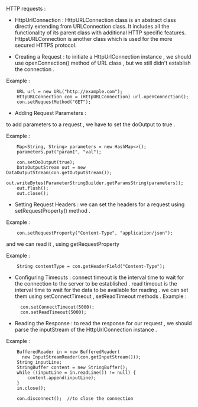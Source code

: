 HTTP requests : 

* HttpUrlConnection : 
HttpURLConnection class is an abstract class directly extending from URLConnection class. It includes all the functionality of its parent class with additional HTTP specific features. HttpsURLConnection is another class which is used for the more secured HTTPS protocol.

* Creating a Request : 
to initiate a HttpUrlConnection instance , we should use openConnection() method of URL class , but we still didn't establish the connection . 

Example :

        URL url = new URL("http://example.com");
        HttpURLConnection con = (HttpURLConnection) url.openConnection();
        con.setRequestMethod("GET");


* Adding Request Parameters : 

to add parameters to a request , we have to set the doOutput to true .

Example : 

        Map<String, String> parameters = new HashMap<>();
        parameters.put("param1", "val");

        con.setDoOutput(true);
        DataOutputStream out = new DataOutputStream(con.getOutputStream());
        out.writeBytes(ParameterStringBuilder.getParamsString(parameters));
        out.flush();
        out.close();

* Setting Request Headers : 
we can set the headers for a request using setRequestProperty() method  . 

Example :

        con.setRequestProperty("Content-Type", "application/json");

and we can read it , using getRequestProperty 

Example :

        String contentType = con.getHeaderField("Content-Type");

* Configuring Timeouts  : 
connect timeout is the interval time to wait for the connection to the server to be established .
read timeout is the interval time to wait for the data to be available for reading .
we can set them using setConnectTimeout , setReadTimeout methods .
Example : 

        con.setConnectTimeout(5000);
        con.setReadTimeout(5000);


* Reading the Response :
to read the response for our request , we should parse the inputStream of the HttpUrlConnection instance . 

Example : 

        BufferedReader in = new BufferedReader(
          new InputStreamReader(con.getInputStream()));
        String inputLine;
        StringBuffer content = new StringBuffer();
        while ((inputLine = in.readLine()) != null) {
            content.append(inputLine);
        }
        in.close();

        con.disconnect();  //to close the connection 

